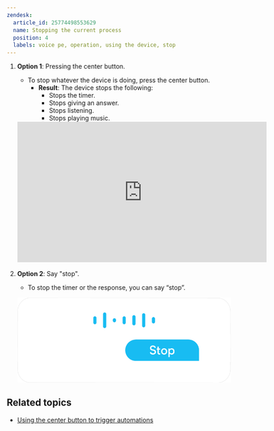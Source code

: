```yaml
---
zendesk:
  article_id: 25774498553629
  name: Stopping the current process
  position: 4
  labels: voice pe, operation, using the device, stop
---
```


1. **Option 1**: Pressing the center button.

   - To stop whatever the device is doing, press the center button.
     - **Result**: The device stops the following:
       - Stops the timer.
       - Stops giving an answer.
       - Stops listening.
       - Stops playing music.

    <div class='videoWrapper'>
      <iframe width="560" height="315" src="https://www.youtube.com/embed/GuoMjoHuV4U" videotitle="Stopping the timer on Home Assistant Voice Preview Edition" frameborder="0" allow="accelerometer; autoplay; encrypted-media; gyroscope; picture-in-picture" controls>
      </iframe>
    </div>

1. **Option 2**: Say "stop".

   - To stop the timer or the response, you can say “stop”.

   ![Speech bubble saying stop](/static/img/voice-pe/voice_say_stop.png)

## Related topics

- [Using the center button to trigger automations](/hc/en-us/articles/25774619221661)
